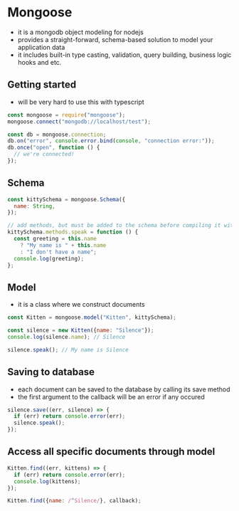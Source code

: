 # Mongoose

- it is a mongodb object modeling for nodejs
- provides a straight-forward, schema-based solution to model your application data
- it includes built-in type casting, validation, query building, business logic hooks and etc.

## Getting started

- will be very hard to use this with typescript

```javascript
const mongoose = require("mongoose");
mongoose.connect("mongodb://localhost/test");

const db = mongoose.connection;
db.on("error", console.error.bind(console, "connection error:"));
db.once("open", function () {
  // we're connected!
});
```

## Schema

```javascript
const kittySchema = mongoose.Schema({
  name: String,
});

// add methods, but must be added to the schema before compiling it with mongoose.model()
kittySchema.methods.speak = function () {
  const greeting = this.name
    ? "My name is " + this.name
    : "I don't have a name";
  console.log(greeting);
};
```

## Model

- it is a class where we construct documents

```javascript
const Kitten = mongoose.model("Kitten", kittySchema);

const silence = new Kitten({name: "Silence"});
console.log(silence.name); // Silence

silence.speak(); // My name is Silence
```

## Saving to database

- each document can be saved to the database by calling its save method
- the first argument to the callback will be an error if any occured

```javascript
silence.save((err, silence) => {
  if (err) return console.error(err);
  silence.speak();
});
```

## Access all specific documents through model

```javascript
Kitten.find((err, kittens) => {
  if (err) return console.error(err);
  console.log(kittens);
});

Kitten.find({name: /^Silence/}, callback);
```

